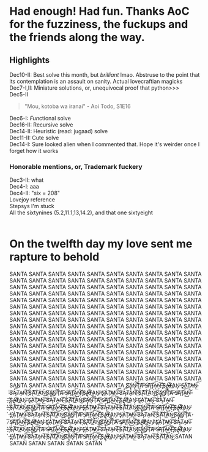 # Had enough! Had fun. Thanks AoC for the fuzziness, the fuckups and the friends along the way.
## Highlights
Dec10-II: Best solve this month, but *brilliant* lmao. Abstruse to the point that its contemplation is an assault on sanity. Actual lovecraftian magicks <br>
Dec7-I,II: Miniature solutions, or, unequivocal proof that python>>><br>
Dec5-II
> "Mou, kotoba wa iranai" - Aoi Todo, S1E16

Dec6-I:    *Fun*ctional solve<br>
Dec16-II:   Recursive solve<br>
Dec14-II:   Heuristic (read: jugaad) solve<br>
Dec11-II:   Cute solve<br>
Dec14-I: Sure looked alien when I commented that. Hope it's weirder once I forget how it works<br>
### Honorable mentions, or, Trademark fuckery
Dec3-II: what <br>
Dec4-I: aaa<br>
Dec4-II: "six = 208"<br>
Lovejoy reference <br>
Stepsys I'm stuck <br>
All the sixtynines (5.2,11.1,13,14.2), and that one sixtyeight<br><br>

# On the twelfth day my love sent me rapture to behold
SANTA SANTA SANTA SANTA SANTA SANTA SANTA SANTA SANTA SANTA SANTA SANTA SANTA SANTA SANTA SANTA SANTA SANTA SANTA SANTA SANTA SANTA SANTA SANTA SANTA SANTA SANTA SANTA SANTA SANTA SANTA SANTA SANTA SANTA SANTA SANTA SANTA SANTA SANTA SANTA SANTA SANTA SANTA SANTA SANTA SANTA SANTA SANTA SANTA SANTA SANTA SANTA SANTA SANTA SANTA SANTA SANTA SANTA SANTA SANTA SANTA SANTA SANTA SANTA SANTA SANTA SANTA SANTA SANTA SANTA SANTA SANTA SANTA SANTA SANTA SANTA SANTA SANTA SANTA SANTA SANTA SANTA SANTA SANTA SANTA SANTA SANTA SANTA SANTA SANTA SANTA SANTA SANTA SANTA SANTA SANTA SANTA SANTA SANTA SANTA SANTA SANTA SANTA SANTA SANTA SANTA SANTA SANTA SANTA SANTA SANTA SANTA SANTA SANTA SANTA SANTA SANTA SANTA SANTA SANTA SANTA SANTA SANTA SANTA SANTA SANTA SANTA SANTA SANTA SANTA SANTA SANTA SANTA SANTA SANTA SANTA SANTA SANTA SANTA SANTA SANTA SANTA SANTA SANTA SANTA SANTA SANTA SANTA SANTA SANTA SANTA SANTA SANTA SANTA SANTA SANTA SANTA SANTA SANTA SANTA SANTA SANTA SANTA SANTA SANTA SANTA SANTA SANTA SANTA SANTA SANTA SANTA SANTA SANTA SANTA SANTA S̸͠A̸̢̢̧͘N̵̢̕͞͝Ţ̀͝A̸̕ ̷͞S̸̵̶͘A͠͏͏̨T̴̡͘͞À̵̢͢͞Ņ̶̛͠ ̢͞҉̵̶S͏̨̨A̶̢̧̕͡T̶̸A̷͟N̷̡̕ ̵̀͘S̡҉̵ÁŢ̕͝A̵̸N̴̨͟͡͡ ̴͞S̷͡Ą̵̀͞͝T̷A͏͏̵̵̡N͘͠͏̵ ͏҉̶̀S̨̀́A͞͡T̸́͘̕Á̛͟Ń̵̕͜S̸͠A̸̢̢̧͘N̵̢̕͞͝Ţ̀͝A̸̕ ̷͞S̸̵̶͘A͠͏͏̨T̴̡͘͞À̵̢͢͞Ņ̶̛͠ ̢͞҉̵̶S͏̨̨A̶̢̧̕͡T̶̸A̷͟N̷̡̕ ̵̀͘S̡҉̵ÁŢ̕͝A̵̸N̴̨͟͡͡ ̴͞S̷͡Ą̵̀͞͝T̷A͏͏̵̵̡N͘͠͏̵ ͏҉̶̀S̨̀́A͞͡T̸́͘̕Á̛͟Ń̵̕͜S̸͠A̸̢̢̧͘N̵̢̕͞͝Ţ̀͝A̸̕ ̷͞S̸̵̶͘A͠͏͏̨T̴̡͘͞À̵̢͢͞Ņ̶̛͠ ̢͞҉̵̶S͏̨̨A̶̢̧̕͡T̶̸A̷͟N̷̡̕ ̵̀͘S̡҉̵ÁŢ̕͝A̵̸N̴̨͟͡͡ ̴͞S̷͡Ą̵̀͞͝T̷A͏͏̵̵̡N͘͠͏̵ ͏҉̶̀S̨̀́A͞͡T̸́͘̕Á̛͟Ń̵̕͜S̸͠A̸̢̢̧͘N̵̢̕͞͝Ţ̀͝A̸̕ ̷͞S̸̵̶͘A͠͏͏̨T̴̡͘͞À̵̢͢͞Ņ̶̛͠ ̢͞҉̵̶S͏̨̨A̶̢̧̕͡T̶̸A̷͟N̷̡̕ ̵̀͘S̡҉̵ÁŢ̕͝A̵̸N̴̨͟͡͡ ̴͞S̷͡Ą̵̀͞͝T̷A͏͏̵̵̡N͘͠͏̵ ͏҉̶̀S̨̀́A͞͡T̸́͘̕Á̛͟Ń̵̕͜S̸͠A̸̢̢̧͘N̵̢̕͞͝Ţ̀͝A̸̕ ̷͞S̸̵̶͘A͠͏͏̨T̴̡͘͞À̵̢͢͞Ņ̶̛͠ ̢͞҉̵̶S͏̨̨A̶̢̧̕͡T̶̸A̷͟N̷̡̕ ̵̀͘S̡҉̵ÁŢ̕͝A̵̸N̴̨͟͡͡ ̴͞S̷͡Ą̵̀͞͝T̷A͏͏̵̵̡N͘͠͏̵ ͏҉̶̀S̨̀́A͞͡T̸́͘̕Á̛͟Ń̵̕͜S̸͠A̸̢̢̧͘N̵̢̕͞͝Ţ̀͝A̸̕ ̷͞S̸̵̶͘A͠͏͏̨T̴̡͘͞À̵̢͢͞Ņ̶̛͠ ̢͞҉̵̶S͏̨̨A̶̢̧̕͡T̶̸A̷͟N̷̡̕ ̵̀͘S̡҉̵ÁŢ̕͝A̵̸N̴̨͟͡͡ ̴͞S̷͡Ą̵̀͞͝T̷A͏͏̵̵̡N͘͠͏̵ ͏҉̶̀S̨̀́A͞͡T̸́͘̕Á̛͟Ń̵̕͜S̸͠A̸̢̢̧͘N̵̢̕͞͝Ţ̀͝A̸̕ ̷͞S̸̵̶͘A͠͏͏̨T̴̡͘͞À̵̢͢͞Ņ̶̛͠ ̢͞҉̵̶S͏̨̨A̶̢̧̕͡T̶̸A̷͟N̷̡̕ ̵̀͘S̡҉̵ÁŢ̕͝A̵̸N̴̨͟͡͡ ̴͞S̷͡Ą̵̀͞͝T̷A͏͏̵̵̡N͘͠͏̵ ͏҉̶̀S̨̀́A͞͡T̸́͘̕Á̛͟Ń̵̕͜S̸͠A̸̢̢̧͘N̵̢̕͞͝Ţ̀͝A̸̕ ̷͞S̸̵̶͘A͠͏͏̨T̴̡͘͞À̵̢͢͞Ņ̶̛͠ ̢͞҉̵̶S͏̨̨A̶̢̧̕͡T̶̸A̷͟N̷̡̕ ̵̀͘S̡҉̵ÁŢ̕͝A̵̸N̴̨͟͡͡ ̴͞S̷͡Ą̵̀͞͝T̷A͏͏̵̵̡N͘͠͏̵ ͏҉̶̀S̨̀́A͞͡T̸́͘̕Á̛͟Ń̵̕͜S̸͠A̸̢̢̧͘N̵̢̕͞͝Ţ̀͝A̸̕ ̷͞S̸̵̶͘A͠͏͏̨T̴̡͘͞À̵̢͢͞Ņ̶̛͠ ̢͞҉̵̶S͏̨̨A̶̢̧̕͡T̶̸A̷͟N̷̡̕ ̵̀͘S̡҉̵ÁŢ̕͝A̵̸N̴̨͟͡͡ ̴͞S̷͡Ą̵̀͞͝T̷A͏͏̵̵̡N͘͠͏̵ ͏҉̶̀S̨̀́A͞͡T̸́͘̕Á̛͟Ń̵̕͜S̸͠A̸̢̢̧͘N̵̢̕͞͝Ţ̀͝A̸̕ ̷͞S̸̵̶͘A͠͏͏̨T̴̡͘͞À̵̢͢͞Ņ̶̛͠ ̢͞҉̵̶S͏̨̨A̶̢̧̕͡T̶̸A̷͟N̷̡̕ ̵̀͘S̡҉̵ÁŢ̕͝A̵̸N̴̨͟͡͡ ̴͞S̷͡Ą̵̀͞͝T̷A͏͏̵̵̡N͘͠͏̵ ͏҉̶̀S̨̀́A͞͡T̸́͘̕Á̛͟Ń̵̕͜S̸͠A̸̢̢̧͘N̵̢̕͞͝Ţ̀͝A̸̕ ̷͞S̸̵̶͘A͠͏͏̨T̴̡͘͞À̵̢͢͞Ņ̶̛͠ ̢͞҉̵̶S͏̨̨A̶̢̧̕͡T̶̸A̷͟N̷̡̕ ̵̀͘S̡҉̵ÁŢ̕͝A̵̸N̴̨͟͡͡ ̴͞S̷͡Ą̵̀͞͝T̷A͏͏̵̵̡N͘͠͏̵ ͏҉̶̀S̨̀́A͞͡T̸́͘̕Á̛͟Ń̵̕͜S̸͠A̸̢̢̧͘N̵̢̕͞͝Ţ̀͝A̸̕ ̷͞S̸̵̶͘A͠͏͏̨T̴̡͘͞À̵̢͢͞Ņ̶̛͠ ̢͞҉̵̶S͏̨̨A̶̢̧̕͡T̶̸A̷͟N̷̡̕ ̵̀͘S̡҉̵ÁŢ̕͝A̵̸N̴̨͟͡͡ ̴͞S̷͡Ą̵̀͞͝T̷A͏͏̵̵̡N͘͠͏̵ ͏҉̶̀S̨̀́A͞͡T̸́͘̕Á̛͟Ń̵̕͜ SATAN SATAN SATAN SATAN SATAN SATAN
